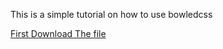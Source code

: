 This is a simple tutorial on how to use bowledcss

[First Download The file](bowledcss/bowledcss.css)